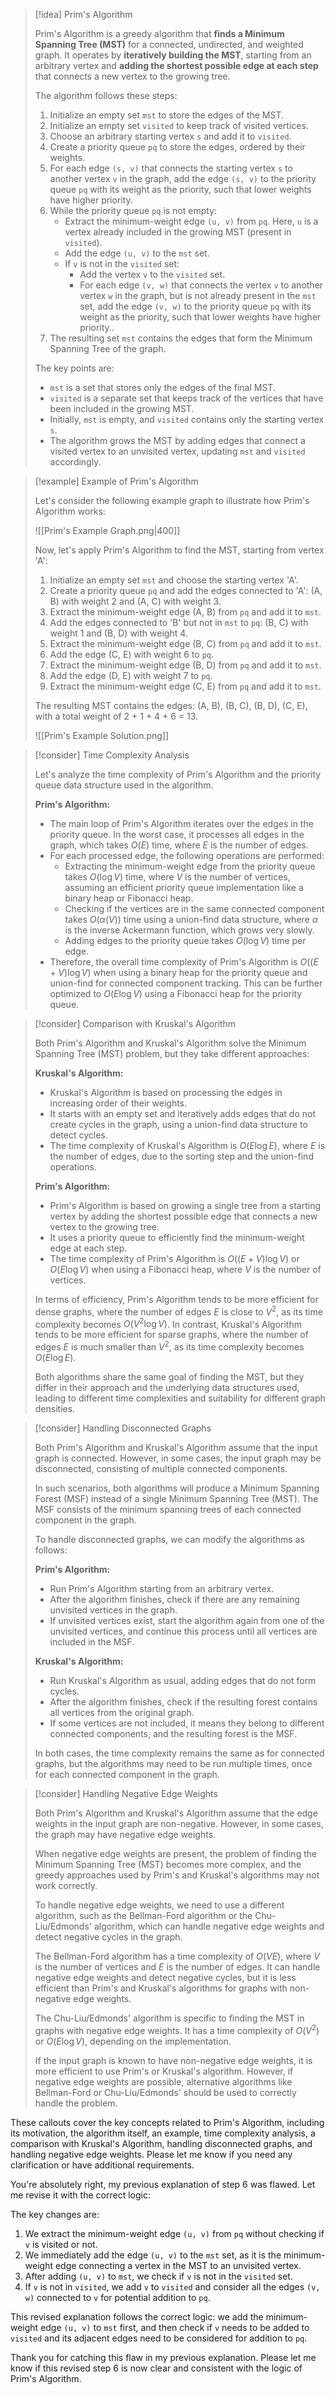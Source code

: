 > [!idea] Prim's Algorithm
>
> Prim's Algorithm is a greedy algorithm that **finds a Minimum Spanning Tree (MST)** for a connected, undirected, and weighted graph. It operates by **iteratively building the MST**, starting from an arbitrary vertex and **adding the shortest possible edge at each step** that connects a new vertex to the growing tree.
>
> The algorithm follows these steps:
>
> 1. Initialize an empty set `mst` to store the edges of the MST.
> 2. Initialize an empty set `visited` to keep track of visited vertices.
> 3. Choose an arbitrary starting vertex `s` and add it to `visited`.
> 4. Create a priority queue `pq` to store the edges, ordered by their weights.
> 5. For each edge `(s, v)` that connects the starting vertex `s` to another vertex `v` in the graph, add the edge `(s, v)` to the priority queue `pq` with its weight as the priority, such that lower weights have higher priority.
> 6. While the priority queue `pq` is not empty:
>    - Extract the minimum-weight edge `(u, v)` from `pq`. Here, `u` is a vertex already included in the growing MST (present in `visited`).
>    - Add the edge `(u, v)` to the `mst` set.
>    - If `v` is not in the `visited` set:
>       - Add the vertex `v` to the `visited` set.  
>       - For each edge `(v, w)` that connects the vertex `v` to another vertex `w` in the graph, but is not already present in the `mst` set, add the edge `(v, w)` to the priority queue `pq` with its weight as the priority, such that lower weights have higher priority..
> 7. The resulting set `mst` contains the edges that form the Minimum Spanning Tree of the graph.
>
> The key points are:
> - `mst` is a set that stores only the edges of the final MST.
> - `visited` is a separate set that keeps track of the vertices that have been included in the growing MST.
> - Initially, `mst` is empty, and `visited` contains only the starting vertex `s`.
> - The algorithm grows the MST by adding edges that connect a visited vertex to an unvisited vertex, updating `mst` and `visited` accordingly.



> [!example] Example of Prim's Algorithm
>
> Let's consider the following example graph to illustrate how Prim's Algorithm works:
>
> ![[Prim's Example Graph.png|400]]
>
> Now, let's apply Prim's Algorithm to find the MST, starting from vertex 'A':
>
> 1. Initialize an empty set `mst` and choose the starting vertex 'A'.
> 2. Create a priority queue `pq` and add the edges connected to 'A': (A, B) with weight 2 and (A, C) with weight 3.
> 3. Extract the minimum-weight edge (A, B) from `pq` and add it to `mst`.
> 4. Add the edges connected to 'B' but not in `mst` to `pq`: (B, C) with weight 1 and (B, D) with weight 4.
> 5. Extract the minimum-weight edge (B, C) from `pq` and add it to `mst`.
> 6. Add the edge (C, E) with weight 6 to `pq`.
> 7. Extract the minimum-weight edge (B, D) from `pq` and add it to `mst`.
> 8. Add the edge (D, E) with weight 7 to `pq`.
> 9. Extract the minimum-weight edge (C, E) from `pq` and add it to `mst`.
>
> The resulting MST contains the edges: (A, B), (B, C), (B, D), (C, E), with a total weight of 2 + 1 + 4 + 6 = 13.
>
> ![[Prim's Example Solution.png]]

> [!consider] Time Complexity Analysis
>
> Let's analyze the time complexity of Prim's Algorithm and the priority queue data structure used in the algorithm.
>
> **Prim's Algorithm:**
> - The main loop of Prim's Algorithm iterates over the edges in the priority queue. In the worst case, it processes all edges in the graph, which takes $O(E)$ time, where $E$ is the number of edges.
> - For each processed edge, the following operations are performed:
>   - Extracting the minimum-weight edge from the priority queue takes $O(\log V)$ time, where $V$ is the number of vertices, assuming an efficient priority queue implementation like a binary heap or Fibonacci heap.
>   - Checking if the vertices are in the same connected component takes $O(\alpha(V))$ time using a union-find data structure, where $\alpha$ is the inverse Ackermann function, which grows very slowly.
>   - Adding edges to the priority queue takes $O(\log V)$ time per edge.
> - Therefore, the overall time complexity of Prim's Algorithm is $O((E + V) \log V)$ when using a binary heap for the priority queue and union-find for connected component tracking. This can be further optimized to $O(E \log V)$ using a Fibonacci heap for the priority queue.

> [!consider] Comparison with Kruskal's Algorithm
>
> Both Prim's Algorithm and Kruskal's Algorithm solve the Minimum Spanning Tree (MST) problem, but they take different approaches:
>
> **Kruskal's Algorithm:**
> - Kruskal's Algorithm is based on processing the edges in increasing order of their weights.
> - It starts with an empty set and iteratively adds edges that do not create cycles in the graph, using a union-find data structure to detect cycles.
> - The time complexity of Kruskal's Algorithm is $O(E \log E)$, where $E$ is the number of edges, due to the sorting step and the union-find operations.
>
> **Prim's Algorithm:**
> - Prim's Algorithm is based on growing a single tree from a starting vertex by adding the shortest possible edge that connects a new vertex to the growing tree.
> - It uses a priority queue to efficiently find the minimum-weight edge at each step.
> - The time complexity of Prim's Algorithm is $O((E + V) \log V)$ or $O(E \log V)$ when using a Fibonacci heap, where $V$ is the number of vertices.
>
> In terms of efficiency, Prim's Algorithm tends to be more efficient for dense graphs, where the number of edges $E$ is close to $V^2$, as its time complexity becomes $O(V^2 \log V)$. In contrast, Kruskal's Algorithm tends to be more efficient for sparse graphs, where the number of edges $E$ is much smaller than $V^2$, as its time complexity becomes $O(E \log E)$.
>
> Both algorithms share the same goal of finding the MST, but they differ in their approach and the underlying data structures used, leading to different time complexities and suitability for different graph densities.

> [!consider] Handling Disconnected Graphs
>
> Both Prim's Algorithm and Kruskal's Algorithm assume that the input graph is connected. However, in some cases, the input graph may be disconnected, consisting of multiple connected components.
>
> In such scenarios, both algorithms will produce a Minimum Spanning Forest (MSF) instead of a single Minimum Spanning Tree (MST). The MSF consists of the minimum spanning trees of each connected component in the graph.
>
> To handle disconnected graphs, we can modify the algorithms as follows:
>
> **Prim's Algorithm:**
> - Run Prim's Algorithm starting from an arbitrary vertex.
> - After the algorithm finishes, check if there are any remaining unvisited vertices in the graph.
> - If unvisited vertices exist, start the algorithm again from one of the unvisited vertices, and continue this process until all vertices are included in the MSF.
>
> **Kruskal's Algorithm:**
> - Run Kruskal's Algorithm as usual, adding edges that do not form cycles.
> - After the algorithm finishes, check if the resulting forest contains all vertices from the original graph.
> - If some vertices are not included, it means they belong to different connected components, and the resulting forest is the MSF.
>
> In both cases, the time complexity remains the same as for connected graphs, but the algorithms may need to be run multiple times, once for each connected component in the graph.

> [!consider] Handling Negative Edge Weights
>
> Both Prim's Algorithm and Kruskal's Algorithm assume that the edge weights in the input graph are non-negative. However, in some cases, the graph may have negative edge weights.
>
> When negative edge weights are present, the problem of finding the Minimum Spanning Tree (MST) becomes more complex, and the greedy approaches used by Prim's and Kruskal's algorithms may not work correctly.
>
> To handle negative edge weights, we need to use a different algorithm, such as the Bellman-Ford algorithm or the Chu-Liu/Edmonds' algorithm, which can handle negative edge weights and detect negative cycles in the graph.
>
> The Bellman-Ford algorithm has a time complexity of $O(VE)$, where $V$ is the number of vertices and $E$ is the number of edges. It can handle negative edge weights and detect negative cycles, but it is less efficient than Prim's and Kruskal's algorithms for graphs with non-negative edge weights.
>
> The Chu-Liu/Edmonds' algorithm is specific to finding the MST in graphs with negative edge weights. It has a time complexity of $O(V^2)$ or $O(E \log V)$, depending on the implementation.
>
> If the input graph is known to have non-negative edge weights, it is more efficient to use Prim's or Kruskal's algorithm. However, if negative edge weights are possible, alternative algorithms like Bellman-Ford or Chu-Liu/Edmonds' should be used to correctly handle the problem.

These callouts cover the key concepts related to Prim's Algorithm, including its motivation, the algorithm itself, an example, time complexity analysis, a comparison with Kruskal's Algorithm, handling disconnected graphs, and handling negative edge weights. Please let me know if you need any clarification or have additional requirements.



You're absolutely right, my previous explanation of step 6 was flawed. Let me revise it with the correct logic:



The key changes are:

1. We extract the minimum-weight edge `(u, v)` from `pq` without checking if `v` is visited or not.
2. We immediately add the edge `(u, v)` to the `mst` set, as it is the minimum-weight edge connecting a vertex in the MST to an unvisited vertex.
3. After adding `(u, v)` to `mst`, we check if `v` is not in the `visited` set.
4. If `v` is not in `visited`, we add `v` to `visited` and consider all the edges `(v, w)` connected to `v` for potential addition to `pq`.

This revised explanation follows the correct logic: we add the minimum-weight edge `(u, v)` to `mst` first, and then check if `v` needs to be added to `visited` and its adjacent edges need to be considered for addition to `pq`.

Thank you for catching this flaw in my previous explanation. Please let me know if this revised step 6 is now clear and consistent with the logic of Prim's Algorithm.